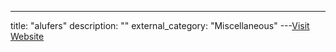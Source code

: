 ---
title: "alufers"
description: ""
external_category: "Miscellaneous"
---[Visit Website](https://github.com/alufers)

